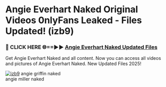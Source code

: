 # Angie Everhart Naked Original Videos 0nlyFans Leaked - Files Updated! (izb9)

<h3>🔴 CLICK HERE 🌐==►► <a href="https://tinyurl.com/up5wt9bj" rel="nofollow">Angie Everhart Naked Updated Files</a></h3>

Get Angie Everhart Naked and all content. Now you can access all videos and pictures of Angie Everhart Naked. New Updated Files 2025!

[![izb9](https://i.imgur.com/ABiUzMV.gif)](https://tinyurl.com/up5wt9bj)
angie griffin naked<br>
angie miller naked